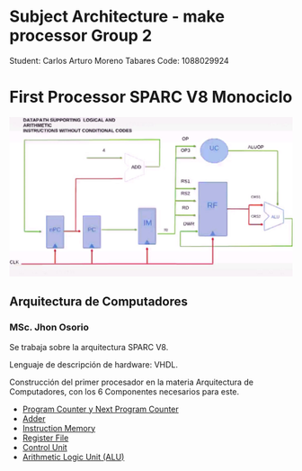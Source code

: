 # Subject Architecture - make processor Group 2
Student: Carlos Arturo Moreno Tabares
Code: 1088029924

# First Processor SPARC V8 Monociclo

![Esquema del Procesador](/images/Procesador.png)

## Arquitectura de Computadores 
  ### MSc. Jhon Osorio 

Se trabaja sobre la arquitectura SPARC V8.

Lenguaje de descripción de hardware: VHDL.
  
Construcción del primer procesador en la materia Arquitectura de Computadores, con los 6 Componentes necesarios para este.

  * [Program Counter y Next Program Counter](/Procesador/ProgramCounter.vhd)
  * [Adder](/Procesador/Adder.vhd)
  * [Instruction Memory](/Procesador/InstructionMemory.vhd)
  * [Register File](/RegisterFile.vhd)
  * [Control Unit](/Procesador/ControlUnit.vhd)
  * [Arithmetic Logic Unit (ALU)](/Procesador/ALU.vhd)
  
  
$~$
